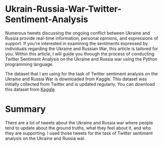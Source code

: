 # Ukrain-Russia-War-Twitter-Sentiment-Analysis
Numerous tweets discussing the ongoing conflict between Ukraine and Russia provide real-time information, personal opinions, and expressions of support. If you're interested in examining the sentiments expressed by individuals regarding the Ukraine and Russian War, this article is tailored for you. Within this article, I will guide you through the process of conducting Twitter Sentiment Analysis on the Ukraine and Russia war using the Python programming language.

The dataset that I am using for the task of Twitter sentiment analysis on the Ukraine and Russia War is downloaded from Kaggle. This dataset was initially collected from Twitter and is updated regularly. You can download this dataset from [Kaggle](https://www.kaggle.com/towhidultonmoy/russia-vs-ukraine-tweets-datasetdaily-updated)

# Summary
There are a lot of tweets about the Ukraine and Russia war where people tend to update about the ground truths, what they feel about it, and who they are supporting. I used those tweets for the task of Twitter sentiment analysis on the Ukraine and Russia war.
